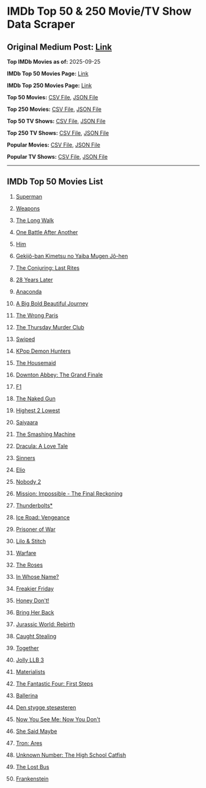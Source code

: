 # IMDb Top 50 & 250 Movie/TV Show Data Scraper

## Original Medium Post: [Link](https://medium.com/@nishantsahoo/which-movie-should-i-watch-5c83a3c0f5b1)

**Top IMDb Movies as of:** 2025-09-25

**IMDb Top 50 Movies Page:** [Link](https://www.imdb.com/search/title/?title_type=feature&release_date=2025-01-01,2025-12-31)

**IMDb Top 250 Movies Page:** [Link](https://www.imdb.com/chart/top/)

**Top 50 Movies:** [CSV File](/data/top50/movies.csv), [JSON File](/data/top50/movies.json)

**Top 250 Movies:** [CSV File](/data/top250/movies.csv), [JSON File](/data/top250/movies.json)

**Top 50 TV Shows:** [CSV File](/data/top50/shows.csv), [JSON File](/data/top50/shows.json)

**Top 250 TV Shows:** [CSV File](/data/top250/shows.csv), [JSON File](/data/top250/shows.json)

**Popular Movies:** [CSV File](/data/popular/movies.csv), [JSON File](/data/popular/movies.json)

**Popular TV Shows:** [CSV File](/data/popular/shows.csv), [JSON File](/data/popular/shows.json)

---

## IMDb Top 50 Movies List

1. [Superman](https://www.imdb.com/title/tt5950044/)

2. [Weapons](https://www.imdb.com/title/tt26581740/)

3. [The Long Walk](https://www.imdb.com/title/tt10374610/)

4. [One Battle After Another](https://www.imdb.com/title/tt30144839/)

5. [Him](https://www.imdb.com/title/tt20990442/)

6. [Gekijô-ban Kimetsu no Yaiba Mugen Jô-hen](https://www.imdb.com/title/tt32820897/)

7. [The Conjuring: Last Rites](https://www.imdb.com/title/tt22898462/)

8. [28 Years Later](https://www.imdb.com/title/tt10548174/)

9. [Anaconda](https://www.imdb.com/title/tt33244668/)

10. [A Big Bold Beautiful Journey](https://www.imdb.com/title/tt13650700/)

11. [The Wrong Paris](https://www.imdb.com/title/tt33039440/)

12. [The Thursday Murder Club](https://www.imdb.com/title/tt12001534/)

13. [Swiped](https://www.imdb.com/title/tt31909270/)

14. [KPop Demon Hunters](https://www.imdb.com/title/tt14205554/)

15. [The Housemaid](https://www.imdb.com/title/tt27543632/)

16. [Downton Abbey: The Grand Finale](https://www.imdb.com/title/tt31888477/)

17. [F1](https://www.imdb.com/title/tt16311594/)

18. [The Naked Gun](https://www.imdb.com/title/tt3402138/)

19. [Highest 2 Lowest](https://www.imdb.com/title/tt31194612/)

20. [Saiyaara](https://www.imdb.com/title/tt28037987/)

21. [The Smashing Machine](https://www.imdb.com/title/tt11214558/)

22. [Dracula: A Love Tale](https://www.imdb.com/title/tt31434030/)

23. [Sinners](https://www.imdb.com/title/tt31193180/)

24. [Elio](https://www.imdb.com/title/tt4900148/)

25. [Nobody 2](https://www.imdb.com/title/tt28996126/)

26. [Mission: Impossible - The Final Reckoning](https://www.imdb.com/title/tt9603208/)

27. [Thunderbolts\*](https://www.imdb.com/title/tt20969586/)

28. [Ice Road: Vengeance](https://www.imdb.com/title/tt27621210/)

29. [Prisoner of War](https://www.imdb.com/title/tt33057137/)

30. [Lilo & Stitch](https://www.imdb.com/title/tt11655566/)

31. [Warfare](https://www.imdb.com/title/tt31434639/)

32. [The Roses](https://www.imdb.com/title/tt31973693/)

33. [In Whose Name?](https://www.imdb.com/title/tt34385058/)

34. [Freakier Friday](https://www.imdb.com/title/tt31956415/)

35. [Honey Don't!](https://www.imdb.com/title/tt30645201/)

36. [Bring Her Back](https://www.imdb.com/title/tt32246771/)

37. [Jurassic World: Rebirth](https://www.imdb.com/title/tt31036941/)

38. [Caught Stealing](https://www.imdb.com/title/tt1493274/)

39. [Together](https://www.imdb.com/title/tt31184028/)

40. [Jolly LLB 3](https://www.imdb.com/title/tt27996020/)

41. [Materialists](https://www.imdb.com/title/tt30253473/)

42. [The Fantastic Four: First Steps](https://www.imdb.com/title/tt10676052/)

43. [Ballerina](https://www.imdb.com/title/tt7181546/)

44. [Den stygge stesøsteren](https://www.imdb.com/title/tt29344903/)

45. [Now You See Me: Now You Don't](https://www.imdb.com/title/tt4712810/)

46. [She Said Maybe](https://www.imdb.com/title/tt36754289/)

47. [Tron: Ares](https://www.imdb.com/title/tt6604188/)

48. [Unknown Number: The High School Catfish](https://www.imdb.com/title/tt37674426/)

49. [The Lost Bus](https://www.imdb.com/title/tt21103218/)

50. [Frankenstein](https://www.imdb.com/title/tt1312221/)
